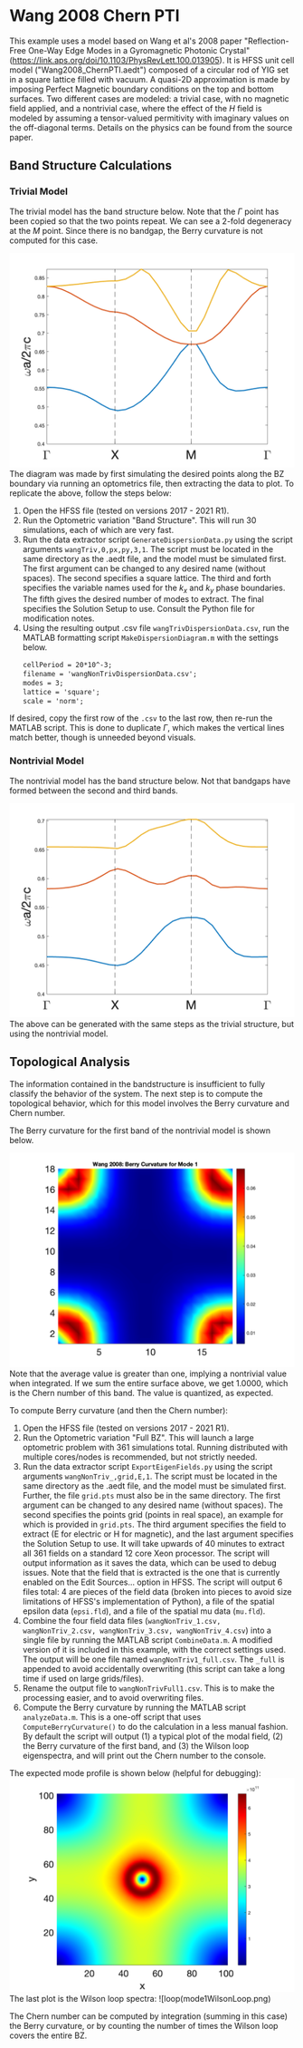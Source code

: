 # Wang 2008 Chern PTI

This example uses a model based on Wang et al's 2008 paper "Reflection-Free One-Way Edge Modes in a Gyromagnetic Photonic Crystal" (https://link.aps.org/doi/10.1103/PhysRevLett.100.013905). It is HFSS unit cell model ("Wang2008_ChernPTI.aedt") composed of a circular rod of YIG set in a square lattice filled with vacuum. A quasi-2D approximation is made by imposing Perfect Magnetic boundary conditions on the top and bottom surfaces. Two different cases are modeled: a trivial case, with no magnetic field applied, and a nontrivial case, where the effect of the $H$ field is modeled by assuming a tensor-valued permitivity with imaginary values on the off-diagonal terms. Details on the physics can be found from the source paper.

## Band Structure Calculations
### Trivial Model
The trivial model has the band structure below. Note that the $\Gamma$ point has been copied so that the two points repeat. We can see a 2-fold degeneracy at the $M$ point. Since there is no bandgap, the Berry curvature is not computed for this case.

![bands1](trivialDisp.png)
The diagram was made by first simulating the desired points along the BZ boundary via running an optometrics file, then extracting the data to plot. To replicate the above, follow the steps below:
1. Open the HFSS file (tested on versions 2017 - 2021 R1).
2. Run the Optometric variation "Band Structure". This will run 30 simulations, each of which are very fast.
3. Run the data extractor script ```GenerateDispersionData.py``` using the script arguments ```wangTriv,0,px,py,3,1```. The script must be located in the same directory as the .aedt file, and the model must be simulated first. The first argument can be changed to any desired name (without spaces). The second specifies a square lattice. The third and forth specifies the variable names used for the $k_x$ and $k_y$ phase boundaries. The fifth gives the desired number of modes to extract. The final specifies the Solution Setup to use. Consult the Python file for modification notes.
4. Using the resulting output .csv file ```wangTrivDispersionData.csv```, run the MATLAB formatting script ```MakeDispersionDiagram.m``` with the settings below.
	```
	cellPeriod = 20*10^-3;
	filename = 'wangNonTrivDispersionData.csv';
	modes = 3;
	lattice = 'square'; 
	scale = 'norm';
	```

If desired, copy the first row of the ```.csv``` to the last row, then re-run the MATLAB script. This is done to duplicate $\Gamma$, which makes the vertical lines match better, though is unneeded beyond visuals. 
### Nontrivial Model
The nontrivial model has the band structure below. Not that bandgaps have formed between the second and third bands. 

![bands2](nonTrivialDisp.png)
The above can be generated with the same steps as the trivial structure, but using the nontrivial model. 

## Topological Analysis
The information contained in the bandstructure is insufficient to fully classify the behavior of the system. The next step is to compute the topological behavior, which for this model involves the Berry curvature and Chern number.

The Berry curvature for the first band of the nontrivial model is shown below.

![curv](mode1Curvature.png)
Note that the average value is greater than one, implying a nontrivial value when integrated. If we sum the entire surface above, we get 1.0000, which is the Chern number of this band. The value is quantized, as expected.

To compute Berry curvature (and then the Chern number):
1. Open the HFSS file (tested on versions 2017 - 2021 R1).
2. Run the Optometric variation "Full BZ". This will launch a large optometric problem with 361 simulations total. Running distributed with multiple cores/nodes is recommended, but not strictly needed.
4. Run the data extractor script ```ExportEigenFields.py``` using the script arguments ```wangNonTriv_,grid,E,1```. The script must be located in the same directory as the .aedt file, and the model must be simulated first. Further, the file ```grid.pts``` must also be in the same directory. The first argument can be changed to any desired name (without spaces). The second specifies the points grid (points in real space), an example for which is provided in ```grid.pts```. The third argument specifies the field to extract (E for electric or H for magnetic), and the last argument specifies the Solution Setup to use. It will take upwards of 40 minutes to extract all 361 fields on a standard 12 core Xeon processor. The script will output information as it saves the data, which can be used to debug issues. Note that the field that is extracted is the one that is currently enabled on the Edit Sources... option in HFSS. The script will output 6 files total: 4 are pieces of the field data (broken into pieces to avoid size limitations of HFSS's implementation of Python), a file of the spatial epsilon data (```epsi.fld```), and a file of the spatial mu data (```mu.fld```). 
6. Combine the four field data files (```wangNonTriv_1.csv, wangNonTriv_2.csv, wangNonTriv_3.csv, wangNonTriv_4.csv```) into a single file by running the MATLAB script ```CombineData.m```. A modified version of it is included in this example, with the correct settings used. The output will be one file named ```wangNonTriv1_full.csv```. The ```_full``` is appended to avoid accidentally overwriting (this script can take a long time if used on large grids/files). 
7. Rename the output file to ```wangNonTrivFull1.csv```. This is to make the processing easier, and to avoid overwriting files. 
8. Compute the Berry curvature by running the MATLAB script ```analyzeData.m```. This is a one-off script that uses ```ComputeBerryCurvature()``` to do the calculation in a less manual fashion. By default the script will output (1) a typical plot of the modal field, (2) the Berry curvature of the first band, and (3) the Wilson loop eigenspectra, and will print out the Chern number to the console. 

The expected mode profile is shown below (helpful for debugging):
![mode](mode1Profile.png)
The last plot is the Wilson loop spectra:
![loop(mode1WilsonLoop.png)

The Chern number can be computed by integration (summing in this case) the Berry curvature, or by counting the number of times the Wilson loop covers the entire BZ. 
